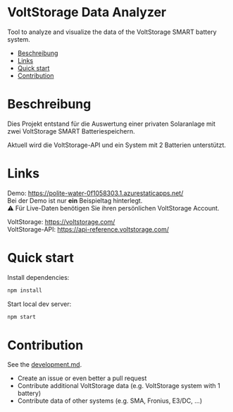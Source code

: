 # VoltStorage Data Analyzer

Tool to analyze and visualize the data of the VoltStorage SMART battery system.

<!-- START doctoc generated TOC please keep comment here to allow auto update -->
<!-- DON'T EDIT THIS SECTION, INSTEAD RE-RUN doctoc TO UPDATE -->
<!-- **Table of Contents**  *generated with [DocToc](https://github.com/thlorenz/doctoc)* -->

- [Beschreibung](#beschreibung)
- [Links](#links)
- [Quick start](#quick-start)
- [Contribution](#contribution)

<!-- END doctoc generated TOC please keep comment here to allow auto update -->

# Beschreibung

Dies Projekt entstand für die Auswertung einer privaten Solaranlage mit zwei VoltStorage SMART Batteriespeichern.

Aktuell wird die VoltStorage-API und ein System mit 2 Batterien unterstützt.

# Links

Demo: https://polite-water-0f1058303.1.azurestaticapps.net/  
Bei der Demo ist nur **ein** Beispieltag hinterlegt.  
:warning: Für Live-Daten benötigen Sie ihren persönlichen VoltStorage Account.

VoltStorage: https://voltstorage.com/  
VoltStorage-API: https://api-reference.voltstorage.com/

# Quick start

Install dependencies:

```sh
npm install
```

Start local dev server:

```sh
npm start
```

# Contribution

See the [development.md](./development.md).

- Create an issue or even better a pull request
- Contribute additional VoltStorage data (e.g. VoltStorage system with 1 battery)
- Contribute data of other systems (e.g. SMA, Fronius, E3/DC, ...)
